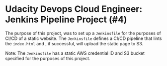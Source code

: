 # Udacity Devops Cloud Engineer: Jenkins Pipeline Project (#4)

The purpose of this project, was to set up a `Jenkinsfile` for the purposes of CI/CD of a static website. The `Jenkinsfile` defines a CI/CD pipeline that lints the `index.html` and , if successful, will upload the static page to S3.

Note: The `Jenkinsfile` has a static AWS credential ID and S3 bucket specified for the purposes of this project.
